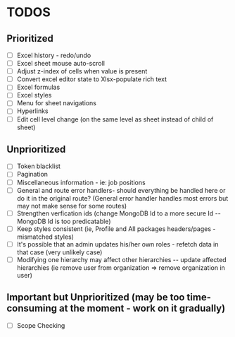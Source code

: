 # TODOS

## Prioritized

- [ ] Excel history - redo/undo
- [ ] Excel sheet mouse auto-scroll
- [ ] Adjust z-index of cells when value is present
- [ ] Convert excel editor state to Xlsx-populate rich text
- [ ] Excel formulas
- [ ] Excel styles
- [ ] Menu for sheet navigations
- [ ] Hyperlinks
- [ ] Edit cell level change (on the same level as sheet instead of child of sheet)

## Unprioritized

- [ ] Token blacklist
- [ ] Pagination
- [ ] Miscellaneous information - ie: job positions
- [ ] General and route error handlers- should everything be handled here or do it in the original route? (General error handler handles most errors but may not make sense for some routes)
- [ ] Strengthen verfication ids (change MongoDB Id to a more secure Id -- MongoDB Id is too predicatable)
- [ ] Keep styles consistent (ie, Profile and All packages headers/pages - mismatched styles)
- [ ] It's possible that an admin updates his/her own roles - refetch data in that case (very unlikely case)
- [ ] Modifying one hierarchy may affect other hierarchies -- update affected hierarchies (ie remove user from organization => remove organization in user)

## Important but Unprioritized (may be too time-consuming at the moment - work on it gradually)

- [ ] Scope Checking
